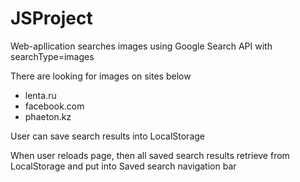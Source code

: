 # JSProject
Web-apllication searches images using Google Search API with searchType=images

There are looking for images on sites below
- lenta.ru
- facebook.com
- phaeton.kz

User can save search results into LocalStorage

When user reloads page, then all saved search results retrieve from LocalStorage and put into Saved search navigation bar

